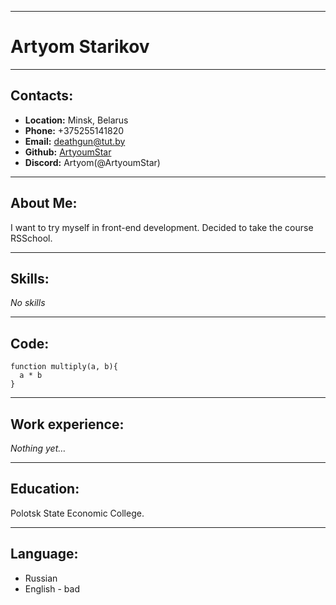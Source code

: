 ****
# Artyom Starikov
***
## Contacts:
* __Location:__ Minsk, Belarus
* __Phone:__ +375255141820
* __Email:__ deathgun@tut.by
* __Github:__ [ArtyoumStar](https://github.com/ArtyoumStar)
* __Discord:__ Artyom(@ArtyoumStar)
**********
## About Me:
I want to try myself in front-end development. Decided to take the course RSSchool.
**********
## Skills:
_No skills_
**********
## Code:
```
function multiply(a, b){
  a * b
}
```
***********
## Work experience:
_Nothing yet…_
**********
## Education:
Polotsk State Economic College.
**********
## Language:
* Russian
* English - bad